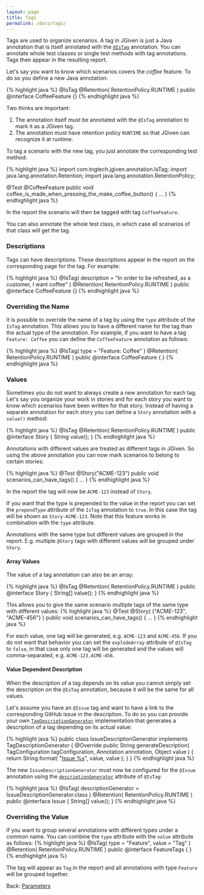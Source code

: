 ```yaml
---
layout: page
title: Tags
permalink: /docs/tags/
---
```


Tags are used to organize scenarios. A tag in JGiven is just a Java annotation that is itself annotated with the [`@IsTag`]({{baseurl}}/javadoc/com/tngtech/jgiven/annotation/IsTag.html) annotation. You can annotate whole test classes or single test methods with tag annotations. Tags then appear in the resulting report.

Let's say you want to know which scenarios covers the _coffee_ feature. To do so you define a new Java annotation:

{% highlight java %}
@IsTag
@Retention( RetentionPolicy.RUNTIME )
public @interface CoffeeFeature {}
{% endhighlight java %}

Two thinks are important:
1. The annotation itself must be annotated with the `@IsTag` annotation to mark it as a JGiven tag.
2. The annotation must have retention policy `RUNTIME` so that JGiven can recognize it at runtime.

To tag a scenario with the new tag, you just annotate the corresponding test method:

{% highlight java %}
import com.tngtech.jgiven.annotation.IsTag;
import java.lang.annotation.Retention;
import java.lang.annotation.RetentionPolicy;

@Test @CoffeeFeature
public void coffee_is_made_when_pressing_the_make_coffee_button() {
   ...
}
{% endhighlight java %}

In the report the scenario will then be tagged with tag `CoffeeFeature`.

You can also annotate the whole test class, in which case all scenarios of that class will get the tag.

### Descriptions
Tags can have descriptions. These descriptions appear in the report on the corresponding page for the tag. For example:

{% highlight java %}
@IsTag( description = "In order to be refreshed, as a customer, I want coffee" )
@Retention( RetentionPolicy.RUNTIME )
public @interface CoffeeFeature {}
{% endhighlight java %}


### Overriding the Name
It is possible to override the name of a tag by using the `type` attribute of the `IsTag` annotation. This allows you to have a different name for the tag than the actual type of the annotation. For example, if you want to have a tag `Feature: Coffee` you can define the `CoffeeFeature` annotation as follows:

{% highlight java %}
@IsTag( type = "Feature: Coffee" )
@Retention( RetentionPolicy.RUNTIME )
public @interface CoffeeFeature { }
{% endhighlight java %}


### Values
Sometimes you do not want to always create a new annotation for each tag. Let's say you organize your work in stories and for each story you want to know which scenarios have been written for that story. Instead of having a separate annotation for each story you can define a `Story` annotation with a `value()` method:

{% highlight java %}
@IsTag
@Retention( RetentionPolicy.RUNTIME )
public @interface Story {
    String value();
}
{% endhighlight java %}


Annotations with different values are treated as different tags in JGiven. So using the above annotation you can now mark scenarios to belong to certain stories:

{% highlight java %}
@Test @Story("ACME-123")
public void scenarios_can_have_tags() {
  ...
}
{% endhighlight java %}

In the report the tag will now be `ACME-123` instead of `Story`.

If you want that the type is prepended to the value in the report you can set the `prependType` attribute of the `IsTag` annotation to `true`. In this case the tag will be shown as `Story-ACME-123`.
Note that this feature works in combination with the `type` attribute.

Annotations with the same type but different values are grouped in the report. E.g. multiple `@Story` tags with different values will be grouped under `Story`.

#### Array Values
The value of a tag annotation can also be an array:

{% highlight java %}
@IsTag
@Retention( RetentionPolicy.RUNTIME )
public @interface Story {
    String[] value();
}
{% endhighlight java %}

This allows you to give the same scenario multiple tags of the same type with different values:
{% highlight java %}
@Test @Story( {"ACME-123", "ACME-456"} )
public void scenarios_can_have_tags() {
  ...
}
{% endhighlight java %}

For each value, one tag will be generated, e.g. `ACME-123` and `ACME-456`. If you do not want that behavior you can set the `explodeArray` attribute of `@IsTag` to `false`, in that case only one tag will be generated and the values will comma-separated, e.g. `ACME-123,ACME-456`.

#### Value Dependent Description
When the description of a tag depends on its value you cannot simply set the description on the `@IsTag` annotation, because it will be the same for all values.

Let's assume you have an `@Issue` tag and want to have a link to the corresponding GitHub issue in the description. To do so you can provide your own [`TagDescriptionGenerator`]({{baseurl}}/javadoc/com/tngtech/jgiven/annotation/TagDescriptionGenerator.html) implementation that generates a description of a tag depending on its actual value:

{% highlight java %}
public class IssueDescriptionGenerator implements TagDescriptionGenerator {
    @Override
    public String generateDescription( TagConfiguration tagConfiguration,
            Annotation annotation, Object value ) {
        return String.format(
           "<a href='https://github.com/TNG/JGiven/issues/%s'>Issue %s</a>",
            value, value );
    }
}
{% endhighlight java %}

The new `IssueDescriptionGenerator` must now be configured for the `@Issue` annotation using the [`descriptionGenerator`]({{baseurl}}/javadoc/com/tngtech/jgiven/annotation/IsTag.html#descriptionGenerator%28%29) attribute of `@IsTag`:

{% highlight java %}
@IsTag( descriptionGenerator = IssueDescriptionGenerator.class )
@Retention( RetentionPolicy.RUNTIME )
public @interface Issue {
    String[] value();
}
{% endhighlight java %}


### Overriding the Value
If you want to group several annotations with different types under a common name. You can combine the `type` attribute with the `value` attribute as follows:
{% highlight java %}
@IsTag( type = "Feature", value = "Tag" )
@Retention( RetentionPolicy.RUNTIME )
public @interface FeatureTags { }
{% endhighlight java %}

The tag will appear as `Tag` in the report and all annotations with type `Feature` will be grouped together.


Back: [Parameters]({{site.baseurl}}/docs/parameters/)
